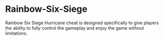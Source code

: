 # Rainbow-Six-Siege
Rainbow Six Siege Hurricane cheat is designed specifically to give players the ability to fully control the gameplay and enjoy the game without limitations.
